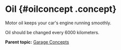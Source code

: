 # Oil {#oilconcept .concept}

Motor oil keeps your car's engine running smoothly.

Oil should be changed every 6000 kilometers.

**Parent topic:** [Garage Concepts](../concepts/garageconceptsoverview.md)

